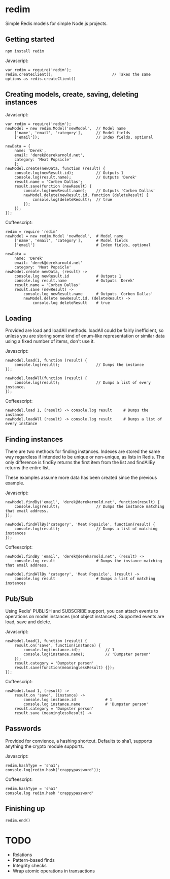 redim
=====

Simple Redis models for simple Node.js projects.


Getting started
---------------

    npm install redim

Javascript:
    
    var redim = require('redim');
    redim.createClient();                          // Takes the same options as redis.createClient()


Creating models, create, saving, deleting instances
--------------

Javascript:

    var redim = require('redim');
    newModel = new redim.Model('newModel',  // Model name
        ['name', 'email', 'category'],      // Model fields
        ['email']);                         // Index fields, optional

    newData = {
        name: 'Derek',
        email: 'derek@derekarnold.net',
        category: 'Meat Popsicle'
        };
    newModel.create(newData, function (result) {
        console.log(newResult.id);          // Outputs 1
        console.log(result.name);           // Outputs 'Derek'
        result.name = 'Corben Dallas';
        result.save(function (newResult) {
            console.log(newResult.name);    // Outputs 'Corben Dallas'
            newModel.delete(newResult.id, function (deleteResult) {
                console.log(deleteResult);  // true
            });
        });
    });

Coffeescript:

    redim = require 'redim'
    newModel = new redim.Model 'newModel',  # Model name
        ['name', 'email', 'category'],      # Model fields
        ['email']                           # Index fields, optional

    newData =
        name: 'Derek'
        email: 'derek@derekarnold.net'
        category: 'Meat Popsicle'
    newModel.create newData, (result) ->
        console.log newResult.id            # Outputs 1
        console.log result.name             # Outputs 'Derek'
        result.name = 'Corben Dallas'
        result.save (newResult) ->
            console.log newResult.name      # Outputs 'Corben Dallas'
            newModel.delete newResult.id, (deleteResult) ->
                console.log deleteResult    # true


Loading
-------

Provided are load and loadAll methods. loadAll could be fairly inefficient, so
unless you are storing some kind of enum-like representation or similar data
using a fixed number of items, don't use it.

Javascript:

    newModel.load(1, function (result) {
        console.log(result);                // Dumps the instance
    });

    newModel.loadAll(function (result) {
        console.log(result);                // Dumps a list of every instance.
    });

Coffeescript:

    newModel.load 1, (result) -> console.log result     # Dumps the instance
    newModel.loadAll (result) -> console.log result     # Dumps a list of every instance


Finding instances
-----------------

There are two methods for finding instances. Indexes are stored the same way
regardless if intended to be unique or non-unique, as lists in Redis. The only
difference is findBy returns the first item from the list and findAllBy returns
the entire list.

These examples assume more data has been created since the previous example.

Javascript:

    newModel.findBy('email', 'derek@derekarnold.net', function(result) {
        console.log(result);                // Dumps the instance matching that email address.
    });

    newModel.findAllBy('category', 'Meat Popsicle', function(result) {
        console.log(result);                // Dumps a list of matching instances
    });

Coffeescript:

    newModel.findBy 'email', 'derek@derekarnold.net', (result) ->
        console.log result                  # Dumps the instance matching that email address.

    newModel.findAllBy 'category', 'Meat Popsicle', (result) ->
        console.log result                  # Dumps a list of matching instances

Pub/Sub
-------

Using Redis' PUBLISH and SUBSCRIBE support, you can attach events to operations
on model instances (not object instances). Supported events are load, save and
delete.

Javascript:
    
    newModel.load(1, function (result) {
        result.on('save', function(instance) {
            console.log(instance.id);           // 1
            console.log(instance.name);         // 'Dumpster person'
        });
        result.category = 'Dumpster person'
        result.save(function(meaninglessResult) {});
    });

Coffeescript:
    
    newModel.load 1, (result) ->
        result.on 'save', (instance) ->
            console.log instance.id             # 1
            console.log instance.name           # 'Dumpster person'
        result.category = 'Dumpster person'
        result.save (meaninglessResult) ->


Passwords
---------

Provided for convience, a hashing shortcut. Defaults to sha1, supports anything
the crypto module supports.

Javascript:
    
    redim.hashType = 'sha1';
    console.log(redim.hash('crappypassword'));

Coffeescript:
    
    redim.hashType = 'sha1'
    console.log redim.hash 'crappypassword'


Finishing up
------------

    redim.end()

TODO
====

* Relations
* Pattern-based finds
* Integrity checks
* Wrap atomic operations in transactions